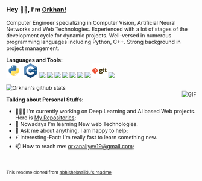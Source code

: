 ### Hey 👋🏽, I'm [Orkhan!](https://github.com/aliyevorkhan) 

Computer Engineer specializing in Computer Vision, Artificial Neural Networks and Web Technologies. Experienced with a lot of stages of the development cycle for dynamic projects. Well-versed in numerous programming languages including Python, C++. Strong background in project management.

**Languages and Tools:**  
<code><img height="40" src="https://raw.githubusercontent.com/github/explore/80688e429a7d4ef2fca1e82350fe8e3517d3494d/topics/python/python.png"></code>
<code><img height="40" src="https://raw.githubusercontent.com/github/explore/80688e429a7d4ef2fca1e82350fe8e3517d3494d/topics/cpp/cpp.png"></code>
<code><img height="40" src="https://img2.pngindir.com/20180531/kph/kisspng-gnu-linux-naming-controversy-linux-distribution-li-5b0f779c7eda37.7835322215277403165196.jpg"></code>
<code><img height="40" src="https://upload.wikimedia.org/wikipedia/commons/thumb/3/32/OpenCV_Logo_with_text_svg_version.svg/1200px-OpenCV_Logo_with_text_svg_version.svg.png"></code>
<code><img height="40" src="https://miro.medium.com/max/480/1*MCpM5idqhNRjoWCfb_60OA.png"></code>
<code><img height="40" src="https://miro.medium.com/max/2894/0*91DAY0P8BdXHdp7l.png"></code>
<code><img height="40" src="https://static1.makeuseofimages.com/wordpress/wp-content/uploads/2021/11/django-framework.jpg?q=50&fit=contain&w=943&h=472&dpr=1.5"></code>
<code><img height="60" src="https://docs.celeryproject.org/en/stable/_static/celery_512.png"></code>
<code><img height="40" src="https://upload.wikimedia.org/wikipedia/en/thumb/6/6b/Redis_Logo.svg/1200px-Redis_Logo.svg.png"></code>
<code><img height="40" src="https://raw.githubusercontent.com/github/explore/80688e429a7d4ef2fca1e82350fe8e3517d3494d/topics/git/git.png"></code>
<code><img height="40" src="https://fastapi.tiangolo.com/img/logo-margin/logo-teal.png"></code>

![Orkhan's github stats](https://github-readme-stats.vercel.app/api?username=aliyevorkhan&show_icons=true&title_color=fff&icon_color=79ff97&text_color=9f9f9f&bg_color=151515)
<br />
<img align="right" alt="GIF" src="https://media.giphy.com/media/836HiJc7pgzy8iNXCn/giphy.gif" />
  
**Talking about Personal Stuffs:**

- 👨🏽‍💻 I’m currently working on Deep Learning and AI based Web projects. Here is [My Repositories](https://github.com/aliyevorkhan?tab=repositories);
- 🌱 Nowadays I’m learning New web Technologies. 
- 💬 Ask me about anything, I am happy to help;
- ⚡️ Interesting-Fact: I'm really fast to learn something new.
- 📫 How to reach me: orxanaliyev19@gmail.com;

<br/><br/>
<sup>This readme cloned from <a href="https://github.com/abhisheknaiidu">abhisheknaiidu's readme</a></sup>
